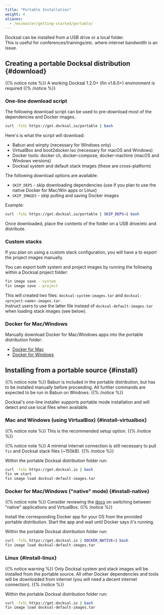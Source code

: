 ```yaml
---
title: "Portable Installation"
weight: 4
aliases:
  - /en/master/getting-started/portable/
---
```


Docksal can be installed from a USB drive or a local folder.  
This is useful for conferences/trainings/etc. where internet bandwidth is an issue.

## Creating a portable Docksal distribution {#download}

{{% notice note %}}
A working Docksal 1.2.0+ (fin v1.6.0+) environment is required
{{% /notice %}}

### One-line download script

The following download script can be used to pre-download most of the dependencies and Docker images..

```bash
curl -fsSL https://get.docksal.io/portable | bash
```

Here's is what the script will download:

- Babun and winpty (necessary for Windows only)
- VirtualBox and boot2docker.iso (necessary for macOS and Windows)
- Docker tools: docker cli, docker-compose, docker-machine (macOS and Windows versions)
- Docksal system and default stack images (these are cross-platform)

The following download options are available:

- `SKIP_DEPS` - skip downloading dependencies (use if you plan to use the native Docker for Mac/Win apps or Linux) 
- `SKIP_IMAGES` - skip pulling and saving Docker images

Example:

```bash
curl -fsSL https://get.docksal.io/portable | SKIP_DEPS=1 bash
```

Once downloaded, place the contents of the folder on a USB drive/etc and distribute.

### Custom stacks

If you plan on using a custom stack configuration, you will have a to export the project images manually.

You can export both system and project images by running the following within a Docksal project folder:

```bash
fin image save --system
fin image save --project
```

This will created two files: `docksal-system-images.tar` and `docksal-<project-name>-images.tar`.  
Instruct users to use the latter file instead of `docksal-default-images.tar` when loading stack images (see below).

### Docker for Mac/Windows

Manually download Docker for Mac/Windows apps into the portable distribution folder:

- [Docker for Mac](https://docs.docker.com/docker-for-mac/install/)
- [Docker for Windows](https://docs.docker.com/docker-for-windows/install/)


## Installing from a portable source {#install}

{{% notice note %}}
Babun is included in the portable distribution, but has to be installed manually before proceeding.
All further commands are expected to be run in Babun on Windows.
{{% /notice %}}

Docksal's one-line installer supports portable mode installation and will detect and use local files when available.

### Mac and Windows (using VirtualBox) {#install-virtualbox}

{{% notice note %}}
This is the recommended setup option.
{{% /notice %}}

{{% notice note %}}
A minimal internet connection is still necessary to pull `fin` and Docksal stack files (~150kB).
{{% /notice %}}

Within the portable Docksal distribution folder run:

```bash
curl -fsSL https://get.docksal.io | bash
fin vm start
fin image load docksal-default-images.tar
```

### Docker for Mac/Windows ("native" mode) {#install-native}

{{% notice note %}}
Consider reviewing the [docs](/getting-started/docker-modes/) on switching between "native" applications and VirtualBox.
{{% /notice %}}

Install the corresponding Docker app for your OS from the provided portable distribution. 
Start the app and wait until Docker says it's running.

Within the portable Docksal distribution folder run:

```bash
curl -fsSL https://get.docksal.io | DOCKER_NATIVE=1 bash
fin image load docksal-default-images.tar
```

### Linux {#install-linux}

{{% notice warning %}}
Only Docksal system and stack images will be installed from the portable source.
All other Docker dependencies and tools will be downloaded from internet (you will need a decent internet connection).
{{% /notice %}}

Within the portable Docksal distribution folder run:

```bash
curl -fsSL https://get.docksal.io | bash
fin image load docksal-default-images.tar
```
